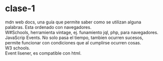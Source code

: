 # clase-1
mdn web docs, una guía que permite saber como se utilizan alguna palabras. Esta ordenado con navegadores. \
W#Schools, herramienta vintage, ej. funamiento jql, php, para navegadores. \
JavaScrip Events. No solo pasa el tiempo, tambien ocurren sucesos, permite funcionar con condiciones que al cumplirse ocurren cosas. \
W3 schools. \
Event lisener, es compatible con html.

